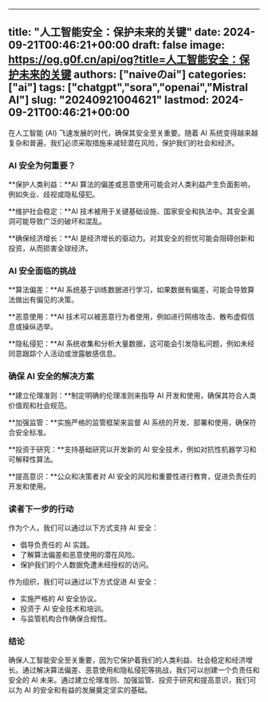 
---
title: "人工智能安全：保护未来的关键"
date: 2024-09-21T00:46:21+00:00
draft: false
image: https://og.g0f.cn/api/og?title=人工智能安全：保护未来的关键
authors: ["naiveのai"]
categories: ["ai"]
tags: ["chatgpt","sora","openai","Mistral AI"]
slug: "20240921004621"
lastmod: 2024-09-21T00:46:21+00:00
---
在人工智能 (AI) 飞速发展的时代，确保其安全至关重要。随着 AI 系统变得越来越复杂和普遍，我们必须采取措施来减轻潜在风险，保护我们的社会和经济。

### AI 安全为何重要？

**保护人类利益：**AI 算法的偏差或恶意使用可能会对人类利益产生负面影响，例如失业、歧视或隐私侵犯。

**维护社会稳定：**AI 技术被用于关键基础设施、国家安全和执法中。其安全漏洞可能导致广泛的破坏和混乱。

**确保经济增长：**AI 是经济增长的驱动力。对其安全的担忧可能会阻碍创新和投资，从而损害全球经济。

### AI 安全面临的挑战

**算法偏差：**AI 系统基于训练数据进行学习，如果数据有偏差，可能会导致算法做出有偏见的决策。

**恶意使用：**AI 技术可以被恶意行为者使用，例如进行网络攻击、散布虚假信息或操纵选举。

**隐私侵犯：**AI 系统收集和分析大量数据，这可能会引发隐私问题，例如未经同意跟踪个人活动或泄露敏感信息。

### 确保 AI 安全的解决方案

**建立伦理准则：**制定明确的伦理准则来指导 AI 开发和使用，确保其符合人类价值观和社会规范。

**加强监管：**实施严格的监管框架来监督 AI 系统的开发、部署和使用，确保符合安全标准。

**投资于研究：**支持基础研究以开发新的 AI 安全技术，例如对抗性机器学习和可解释性算法。

**提高意识：**公众和决策者对 AI 安全的风险和重要性进行教育，促进负责任的开发和使用。

### 读者下一步的行动

作为个人，我们可以通过以下方式支持 AI 安全：

* 倡导负责任的 AI 实践。
* 了解算法偏差和恶意使用的潜在风险。
* 保护我们的个人数据免遭未经授权的访问。

作为组织，我们可以通过以下方式促进 AI 安全：

* 实施严格的 AI 安全协议。
* 投资于 AI 安全技术和培训。
* 与监管机构合作确保合规性。

### 结论

确保人工智能安全至关重要，因为它保护着我们的人类利益、社会稳定和经济增长。通过解决算法偏差、恶意使用和隐私侵犯等挑战，我们可以创建一个负责任和安全的 AI 未来。通过建立伦理准则、加强监管、投资于研究和提高意识，我们可以为 AI 的安全和有益的发展奠定坚实的基础。